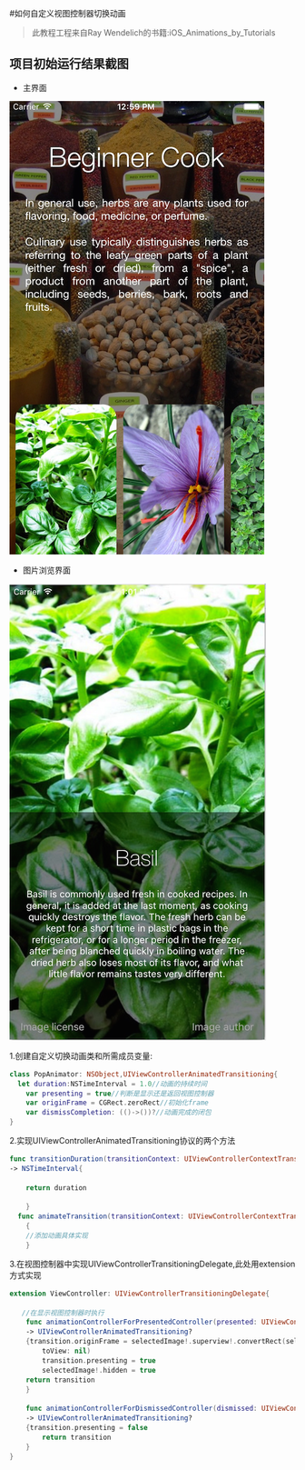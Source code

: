 #如何自定义视图控制器切换动画
>此教程工程来自Ray Wendelich的书籍:iOS_Animations_by_Tutorials

项目初始运行结果截图
-----
- 主界面  

![](https://raw.githubusercontent.com/ShyHornet/Custom-Presentation-Controller-animations/master/Asset/Start-project-1.png)
- 图片浏览界面  

![](https://raw.githubusercontent.com/ShyHornet/Custom-Presentation-Controller-animations/master/Asset/Start-project-detailViewer.png)

1.创建自定义切换动画类和所需成员变量:
```Swift
class PopAnimator: NSObject,UIViewControllerAnimatedTransitioning{
  let duration:NSTimeInterval = 1.0//动画的持续时间
    var presenting = true//判断是显示还是返回视图控制器
    var originFrame = CGRect.zeroRect//初始化frame
    var dismissCompletion: (()->())?//动画完成的闭包
}
```
2.实现UIViewControllerAnimatedTransitioning协议的两个方法
```Swift
func transitionDuration(transitionContext: UIViewControllerContextTransitioning?) 
-> NSTimeInterval{
    
    return duration
        
    }
  func animateTransition(transitionContext: UIViewControllerContextTransitioning)
    {
    //添加动画具体实现
    }
```
3.在视图控制器中实现UIViewControllerTransitioningDelegate,此处用extension方式实现
```Swift
extension ViewController: UIViewControllerTransitioningDelegate{
  
   //在显示视图控制器时执行  
    func animationControllerForPresentedController(presented: UIViewController, presentingController presenting: UIViewController, sourceController source: UIViewController) 
    -> UIViewControllerAnimatedTransitioning?
    {transition.originFrame = selectedImage!.superview!.convertRect(selectedImage!.frame,
        toView: nil)
        transition.presenting = true
        selectedImage!.hidden = true
    return transition
    }
    
    func animationControllerForDismissedController(dismissed: UIViewController)
    -> UIViewControllerAnimatedTransitioning?
    {transition.presenting = false
        return transition
    }
}
```

